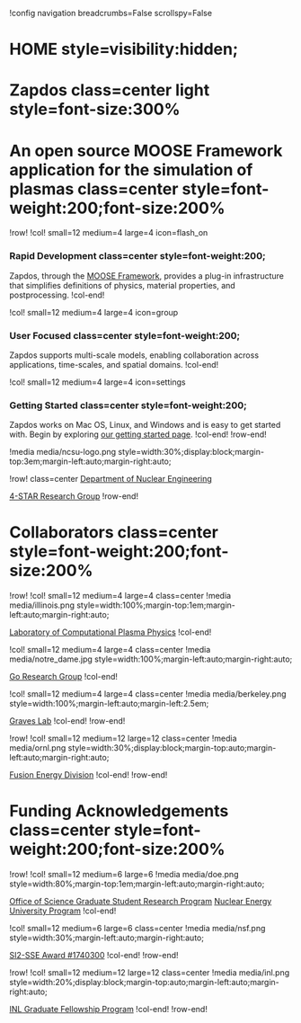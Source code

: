 !config navigation breadcrumbs=False scrollspy=False

# HOME style=visibility:hidden;

# Zapdos class=center light style=font-size:300%

# An open source MOOSE Framework application for the simulation of plasmas class=center style=font-weight:200;font-size:200%

!row!
!col! small=12 medium=4 large=4 icon=flash_on
### Rapid Development class=center style=font-weight:200;

Zapdos, through the [MOOSE Framework](https://mooseframework.inl.gov), provides a plug-in
infrastructure that simplifies definitions of physics, material properties,
and postprocessing.
!col-end!

!col! small=12 medium=4 large=4 icon=group
### User Focused class=center style=font-weight:200;

Zapdos supports multi-scale models, enabling collaboration across applications, time-scales, and
spatial domains.
!col-end!

!col! small=12 medium=4 large=4 icon=settings
### Getting Started class=center style=font-weight:200;

Zapdos works on Mac OS, Linux, and Windows and is easy to get started with. Begin by exploring
[our getting started page](getting_started/index.md).
!col-end!
!row-end!

!media media/ncsu-logo.png style=width:30%;display:block;margin-top:3em;margin-left:auto;margin-right:auto;

!row! class=center
[Department of Nuclear Engineering](https://www.ne.ncsu.edu/)

[4-STAR Research Group](https://www.ne.ncsu.edu/people/scshanno)
!row-end!

# Collaborators class=center style=font-weight:200;font-size:200%

!row!
!col! small=12 medium=4 large=4 class=center
!media media/illinois.png style=width:100%;margin-top:1em;margin-left:auto;margin-right:auto;

[Laboratory of Computational Plasma Physics](https://curreli.npre.illinois.edu/)
!col-end!

!col! small=12 medium=4 large=4 class=center
!media media/notre_dame.jpg style=width:100%;margin-left:auto;margin-right:auto;

[Go Research Group](https://gogroup.nd.edu/)
!col-end!

!col! small=12 medium=4 large=4 class=center
!media media/berkeley.png style=width:100%;margin-left:auto;margin-left:2.5em;

[Graves Lab](http://www.graveslab.org/)
!col-end!
!row-end!

!row!
!col! small=12 medium=12 large=12 class=center
!media media/ornl.png style=width:30%;display:block;margin-top:auto;margin-left:auto;margin-right:auto;

[Fusion Energy Division](https://www.ornl.gov/division/fed)
!col-end!
!row-end!

# Funding Acknowledgements class=center style=font-weight:200;font-size:200%

!row!
!col! small=12 medium=6 large=6
!media media/doe.png style=width:80%;margin-top:1em;margin-left:auto;margin-right:auto;

[Office of Science Graduate Student Research Program](https://neup.inl.gov/SitePages/Home.aspx)
[Nuclear Energy University Program](https://science.osti.gov/wdts/scgsr)
!col-end!

!col! small=12 medium=6 large=6 class=center
!media media/nsf.png style=width:30%;margin-left:auto;margin-right:auto;

[SI2-SSE Award #1740300](https://www.nsf.gov/awardsearch/showAward?AWD_ID=1740300)
!col-end!
!row-end!

!row!
!col! small=12 medium=12 large=12 class=center
!media media/inl.png style=width:20%;display:block;margin-top:auto;margin-left:auto;margin-right:auto;

[INL Graduate Fellowship Program](https://inl.gov/inl-initiatives/education/graduate-fellowship-program/)
!col-end!
!row-end!

